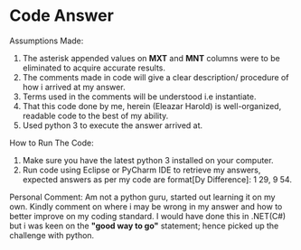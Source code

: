 # Code Answer

Assumptions Made:
1. The asterisk appended values on **MXT** and **MNT** columns were to be eliminated to acquire accurate results.
2. The comments made in code will give a clear description/ procedure of how i arrived at my answer.
3. Terms used in the comments will be understood i.e instantiate.
4. That this code done by me, herein (Eleazar Harold) is well-organized, readable code to the best of my ability.
5. Used python 3 to execute the answer arrived at.

How to Run The Code:
1. Make sure you have the latest python 3 installed on your computer.
2. Run code using Eclipse or PyCharm IDE to retrieve my answers, expected answers as per my code are format[Dy Difference]: 1 29, 9 54.

Personal Comment:
Am not a python guru, started out learning it on my own.
Kindly comment on where i may be wrong in my answer and how to better improve on my coding standard.
I would have done this in .NET(C#) but i was keen on the **"good way to go"** statement; hence picked up the challenge with python.